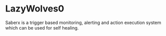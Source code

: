 # LazyWolves0
Saberx is a trigger based monitoring, alerting and action execution system which can be used for self healing.
